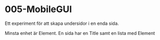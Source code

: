 # 005-MobileGUI

Ett experiment för att skapa undersidor i en enda sida.

Minsta enhet är Element. 
En sida har en Title samt en lista med Element
